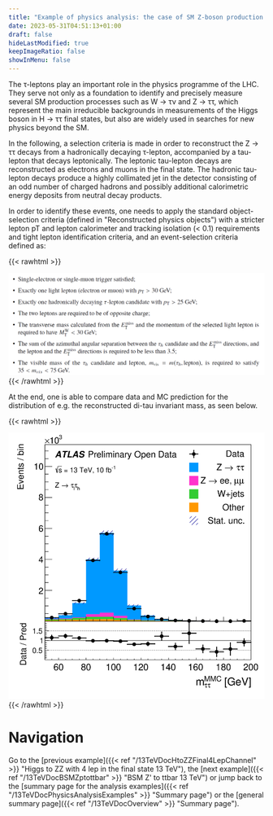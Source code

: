 ```yaml
---
title: "Example of physics analysis: the case of SM Z-boson production in the two-tau-lepton final state"
date: 2023-05-31T04:51:13+01:00
draft: false
hideLastModified: true
keepImageRatio: false
showInMenu: false
---
```


The τ-leptons play an important role in the physics programme of the LHC. They serve not only as a foundation to identify and precisely measure several SM production processes such as W → τν and Z → ττ, which represent the main irreducible backgrounds in measurements of the Higgs boson in H → ττ final states, but also are widely used in searches for new physics beyond the SM.

In the following, a selection criteria is made in order to reconstruct the Z → ττ decays from a hadronically decaying τ-lepton, accompanied by a tau-lepton that decays leptonically. The leptonic tau-lepton decays are reconstructed as electrons and muons in the final state. The hadronic tau-lepton decays produce a highly collimated jet in the detector consisting of an odd number of charged hadrons and possibly additional calorimetric energy deposits from neutral decay products.

In order to identify these events, one needs to apply the standard object-selection criteria (defined in "Reconstructed physics objects") with a stricter lepton pT and lepton calorimeter and tracking isolation (< 0.1) requirements and tight lepton identification criteria, and an event-selection criteria defined as:

{{< rawhtml >}}
<CENTER>
<img src="images/TT1.png" width="800" />
</CENTER>
{{< /rawhtml >}}

At the end, one is able to compare data and MC prediction for the distribution of e.g. the reconstructed di-tau invariant mass, as seen below.

{{< rawhtml >}}
<CENTER>
<img src="images/fig_10h.png" width="600" />
</CENTER>
{{< /rawhtml >}}

# Navigation
Go to the [previous example]({{< ref "/13TeVDocHtoZZFinal4LepChannel" >}} "Higgs to ZZ with 4 lep in the final state 13 TeV"), the [next example]({{< ref "/13TeVDocBSMZptottbar" >}} "BSM Z' to ttbar 13 TeV") or jump back to the [summary page for the analysis examples]({{< ref "/13TeVDocPhysicsAnalysisExamples" >}} "Summary page") or the [general summary page]({{< ref "/13TeVDocOverview" >}} "Summary page").
